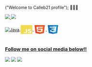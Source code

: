 ("Welcome to Calleb21 profile"); 🧘🏻‍♂️


 <div>
   <a href="https://github.com/Calleb21">
   <img height="180em" src="https://github-readme-stats.vercel.app/api?username=Calleb21&show_icons=true&theme=tokyonight&include_all_commits=true&count_private=true"/>
   <img height="180em" src="https://github-readme-stats.vercel.app/api/top-langs/?username=Calleb21&layout=compact&langs_count=6&theme=tokyonight"/> 

</div>
<div style="display: inline_block"><br>
<img align="center" alt="Java" height="30" width="40" 
src="https://cdn.jsdelivr.net/gh/devicons/devicon/icons/java/java-plain.svg" />      
  <img align="center" alt="Js" height="30" width="40" src="https://raw.githubusercontent.com/devicons/devicon/master/icons/javascript/javascript-plain.svg">
  <img align="center" alt="HTML" height="30" width="40" src="https://raw.githubusercontent.com/devicons/devicon/master/icons/html5/html5-original.svg">
  <img align="center" alt="CSS" height="30" width="40" src="https://raw.githubusercontent.com/devicons/devicon/master/icons/css3/css3-original.svg">
</div>
<br>
 
  ### Follow me on social media below!!
 
<div> 
  <a href="https://instagram.com/calleb_camargo02?igshid=YmMyMTA2M2Y=" target="_blank"><img src="https://img.shields.io/badge/-Instagram-%23E4405F?style=for-the-badge&logo=instagram&logoColor=white" target="_blank"></a> 
  <a href = "mailto:callebcamargo12@gmail.com"><img src="https://img.shields.io/badge/-Gmail-%23333?style=for-the-badge&logo=gmail&logoColor=white" target="_blank"></a>
  <a href="https://www.linkedin.com/in/calleb-camargo-682321237" target="_blank"><img src="https://img.shields.io/badge/-LinkedIn-%230077B5?style=for-the-badge&logo=linkedin&logoColor=white" target="_blank"></a> 

<!-- ![Snake animation](https://github.com/Calleb21/Calleb21/blob/output/github-contribution-grid-snake.svg) -->

</div>
